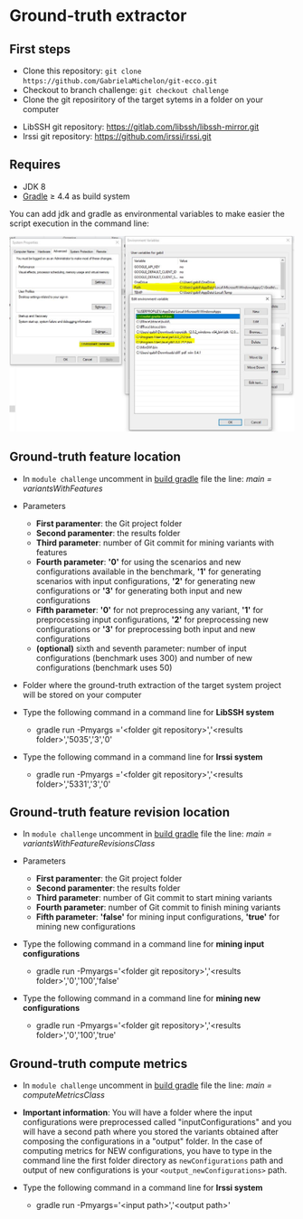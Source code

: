 # Ground-truth extractor

## First steps

* Clone this repository: `git clone https://github.com/GabrielaMichelon/git-ecco.git`
* Checkout to branch challenge: `git checkout challenge`
* Clone the git reposiritory of the target sytems in a folder on your computer
 - LibSSH git repository: https://gitlab.com/libssh/libssh-mirror.git
 - Irssi git repository: https://github.com/irssi/irssi.git

## Requires

* JDK 8
* [Gradle](http://gradle.org/ "Gradle") &#8805; 4.4 as build system

You can add jdk and gradle as environmental variables to make easier the script execution in the command line:

![Environmental_Variables](doc/gradle_and_jdk.JPG "Environmental_Variables")





## Ground-truth feature location


* In `module challenge` uncomment in [build gradle](https://github.com/GabrielaMichelon/git-ecco/blob/challenge/challenge/build.gradle) file the line: *main = variantsWithFeatures*

* Parameters
  - **First paramenter**: the Git project folder
  - **Second paramenter**: the results folder
  - **Third parameter**: number of Git commit for mining variants with features
  - **Fourth parameter**: **'0'** for using the scenarios and new configurations available in the benchmark, **'1'** for generating scenarios with input configurations, **'2'** for generating new configurations or **'3'** for generating both input and new configurations
  - **Fifth parameter**: **'0'** for not preprocessing any variant, **'1'** for preprocessing input configurations, **'2'** for preprocessing new configurations or **'3'** for preprocessing both input and new configurations
  - **(optional)** sixth and seventh parameter: number of input configurations (benchmark uses 300) and number of new configurations (benchmark uses 50)
 

* Folder where the ground-truth extraction of the target system project will be stored on your computer

* Type the following command in a command line for **LibSSH system**
  - gradle run -Pmyargs ='\<folder git repository>','\<results folder>','5035','3','0'
  
  
* Type the following command in a command line for **Irssi system**
  - gradle run -Pmyargs ='\<folder git repository>','\<results folder>','5331','3','0'

## Ground-truth feature revision location


* In `module challenge` uncomment in [build gradle](https://github.com/GabrielaMichelon/git-ecco/blob/challenge/challenge/build.gradle) file the line: *main = variantsWithFeatureRevisionsClass*

* Parameters
  - **First paramenter**: the Git project folder
  - **Second paramenter**: the results folder
  - **Third parameter**: number of Git commit to start mining variants
  - **Fourth parameter**: number of Git commit to finish mining variants
  - **Fifth parameter**: **'false'** for mining input configurations, **'true'** for mining new configurations


* Type the following command in a command line for **mining input configurations**
  - gradle run -Pmyargs='\<folder git repository>','\<results folder>','0','100','false'


* Type the following command in a command line for **mining new configurations**
  - gradle run -Pmyargs='\<folder git repository>','\<results folder>','0','100','true'

## Ground-truth compute metrics

* In `module challenge` uncomment in [build gradle](https://github.com/GabrielaMichelon/git-ecco/blob/challenge/challenge/build.gradle) file the line: *main = computeMetricsClass*

* **Important information**: You will have a folder where the input configurations were preprocessed called "inputConfigurations" and you will have a second path where you stored the variants obtained after composing the configurations in a "output" folder. In the case of computing metrics for NEW configurations, you have to type in the command line the first folder directory as `newConfigurations` path and output of new configurations is your `<output_newConfigurations>` path.


* Type the following command in a command line for **Irssi system**
  - gradle run -Pmyargs='\<input path>','\<output path>'
